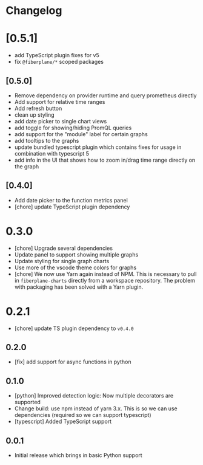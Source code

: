 # Changelog

# [0.5.1]

- add TypeScript plugin fixes for v5
- fix `@fiberplane/*` scoped packages

## [0.5.0]
- Remove dependency on provider runtime and query prometheus directly
- Add support for relative time ranges
- Add refresh button
- clean up styling
- add date picker to single chart views
- add toggle for showing/hiding PromQL queries
- add support for the "module" label for certain graphs
- add tooltips to the graphs
- update bundled typescript plugin which contains fixes for usage in combination with typescript 5
- add info in the UI that shows how to zoom in/drag time range directly on the graph

## [0.4.0]
- Add date picker to the function metrics panel
- [chore] update TypeScript plugin dependency

# 0.3.0
- [chore] Upgrade several dependencies
- Update panel to support showing multiple graphs
- Update styling for single graph charts
- Use more of the vscode theme colors for graphs
- [chore] We now use Yarn again instead of NPM. This is necessary to pull in
  `fiberplane-charts` directly from a workspace repository. The problem with
  packaging has been solved with a Yarn plugin.

# 0.2.1

- [chore] update TS plugin dependency to `v0.4.0`

## 0.2.0

- [fix] add support for async functions in python

## 0.1.0

- [python] Improved detection logic: Now multiple decorators are supported
- Change build: use npm instead of yarn 3.x. This is so we can use dependencies
  (required so we can support typescript)
- [typescript] Added TypeScript support

## 0.0.1

- Initial release which brings in basic Python support

